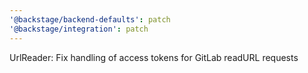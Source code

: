 ```yaml
---
'@backstage/backend-defaults': patch
'@backstage/integration': patch
---
```


UrlReader: Fix handling of access tokens for GitLab readURL requests
